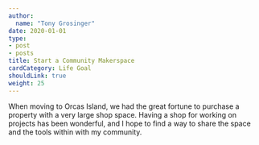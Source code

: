 ```yaml
---
author:
  name: "Tony Grosinger"
date: 2020-01-01
type:
- post
- posts
title: Start a Community Makerspace
cardCategory: Life Goal
shouldLink: true
weight: 25
---
```


<!--more-->

When moving to Orcas Island, we had the great fortune to purchase a property
with a very large shop space. Having a shop for working on projects has been
wonderful, and I hope to find a way to share the space and the tools within
with my community.
